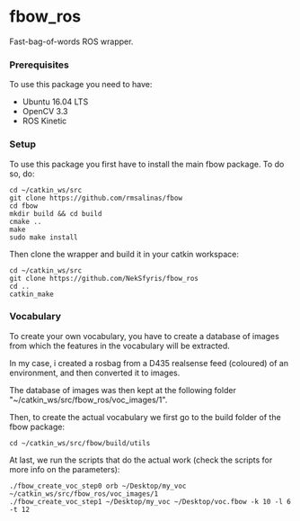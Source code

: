 # fbow_ros
Fast-bag-of-words ROS wrapper.

### Prerequisites

To use this package you need to have: 
* Ubuntu 16.04 LTS
* OpenCV 3.3
* ROS Kinetic

### Setup

To use this package you first have to install the main fbow package. To do so, do:
```
cd ~/catkin_ws/src
git clone https://github.com/rmsalinas/fbow
cd fbow
mkdir build && cd build
cmake ..
make
sudo make install
```

Then clone the wrapper and build it in your catkin workspace:
```
cd ~/catkin_ws/src
git clone https://github.com/NekSfyris/fbow_ros
cd ..
catkin_make
```

### Vocabulary

To create your own vocabulary, you have to create a database of images from which the features in the vocabulary will be extracted.

In my case, i created a rosbag from a D435 realsense feed (coloured) of an environment, and then converted it to images.

The database of images was then kept at the following folder "~/catkin_ws/src/fbow_ros/voc_images/1".

Then, to create the actual vocabulary we first go to the build folder of the fbow package:
```
cd ~/catkin_ws/src/fbow/build/utils
```
At last, we run the scripts that do the actual work (check the scripts for more info on the parameters):
```
./fbow_create_voc_step0 orb ~/Desktop/my_voc ~/catkin_ws/src/fbow_ros/voc_images/1 
./fbow_create_voc_step1 ~/Desktop/my_voc ~/Desktop/voc.fbow -k 10 -l 6 -t 12
```

